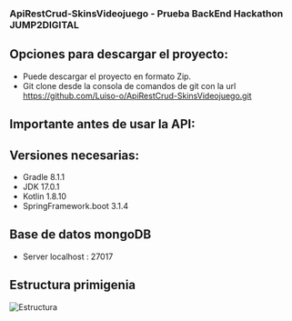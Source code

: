 ### ApiRestCrud-SkinsVideojuego - Prueba BackEnd Hackathon JUMP2DIGITAL

## Opciones para descargar el proyecto:
-  Puede descargar el proyecto en formato Zip.
-  Git clone desde la consola de comandos de git con la url https://github.com/Luiso-o/ApiRestCrud-SkinsVideojuego.git

## Importante antes de usar la API:

## Versiones necesarias:
- Gradle 8.1.1
- JDK 17.0.1
- Kotlin 1.8.10
- SpringFramework.boot 3.1.4

## Base de datos mongoDB
- Server localhost : 27017

## Estructura primigenia
![Estructura](https://github.com/Luiso-o/ApiRestCrud-SkinsVideojuego/assets/128043647/83ab4d0f-d9f3-4800-b722-633c4e6318e0)
